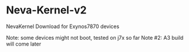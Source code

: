 # Neva-Kernel-v2
NevaKernel Download for Exynos7870 devices

Note: some devices might not boot, tested on j7x so far
Note #2: A3 build will come later
